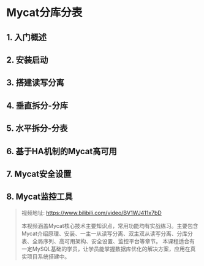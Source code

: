 # Mycat分库分表

## 1. 入门概述

## 2. 安装启动

## 3. 搭建读写分离

## 4. 垂直拆分-分库

## 5. 水平拆分-分表

## 6. 基于HA机制的Mycat高可用

## 7. Mycat安全设置

## 8. Mycat监控工具

> 视频地址: https://www.bilibili.com/video/BV1WJ411x7bD
>
> 本视频涵盖Mycat核心技术主要知识点，常用功能均有实战练习。主要包含Mycat介绍原理、安装、一主一从读写分离、双主双从读写分离、分库分表、全局序列、高可用架构、安全设置、监控平台等章节。 本课程适合有一定MySQL基础的学员，让学员能掌握数据库优化的解决方案，应用在真实项目系统搭建中。



